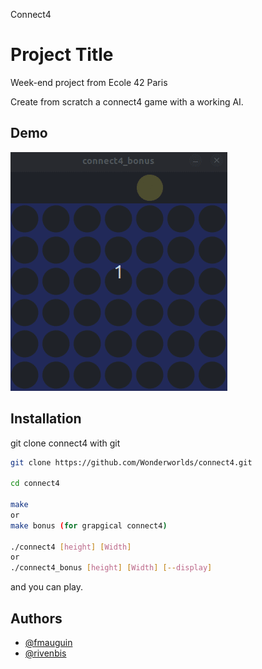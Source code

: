 Connect4
# Project Title

Week-end project from Ecole 42 Paris

Create from scratch a connect4 game with a working AI.

## Demo
![Alt Text](https://github.com/Wonderworlds/connect4/blob/master/ressources/connect4.gif)


## Installation

git clone connect4 with git

```bash
git clone https://github.com/Wonderworlds/connect4.git

cd connect4

make
or
make bonus (for grapgical connect4)

./connect4 [height] [Width]
or
./connect4_bonus [height] [Width] [--display]

```
and you can play.

## Authors

- [@fmauguin](https://www.github.com/wonderworlds)
- [@rivenbis](https://www.github.com/rivenbis)

